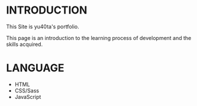 # INTRODUCTION
This Site is yu40ta's portfolio.

This page is an introduction to the learning process of development and the skills acquired.

# LANGUAGE
- HTML
- CSS/Sass
- JavaScript
